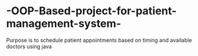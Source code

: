 # -OOP-Based-project-for-patient-management-system-
Purpose is to schedule patient appointments based on timing and available doctors using java
